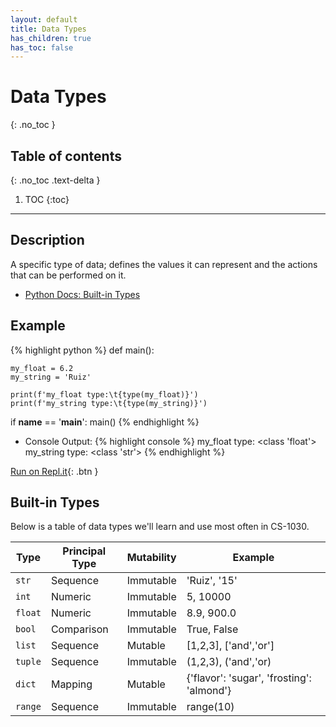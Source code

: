 ```yaml
---
layout: default
title: Data Types
has_children: true
has_toc: false
---
```

# Data Types
{: .no_toc }
## Table of contents
{: .no_toc .text-delta }

1. TOC
{:toc}

---

## Description
A specific type of data; defines the values it can represent and the actions that can be performed on it.
- [Python Docs: Built-in Types](https://docs.python.org/3/library/stdtypes.html)


## Example

{% highlight python %}
def main():

    my_float = 6.2
    my_string = 'Ruiz'

    print(f'my_float type:\t{type(my_float)}')
    print(f'my_string type:\t{type(my_string)}')

if __name__ == '__main__':
    main()
{% endhighlight %}

- Console Output:
{% highlight console %}
my_float type:  <class 'float'>
my_string type: <class 'str'>
{% endhighlight %}

[Run on Repl.it](https://repl.it/@bianca_ruiz/data-types#main.py){: .btn }



## Built-in Types
Below is a table of data types we'll learn and use most often in CS-1030.

| Type 	| Principal Type 	| Mutability 	| Example  |
|-	|-	|-	|- |
| ```str``` 	| Sequence 	| Immutable 	| 'Ruiz', '15' |
| ```int``` 	| Numeric 	| Immutable	| 5, 10000 |
| ```float``` 	| Numeric 	| Immutable	| 8.9, 900.0 |
| ```bool``` 	|  Comparison	| Immutable	| True, False |
| ```list``` 	|  Sequence	| Mutable	| [1,2,3], ['and','or'] |
| ```tuple``` 	|  Sequence	| Immutable	| (1,2,3), ('and','or) |
| ```dict``` 	|  Mapping	| Mutable	| {'flavor': 'sugar', 'frosting': 'almond'} |
| ```range``` 	|  Sequence	| Immutable	| range(10) |
